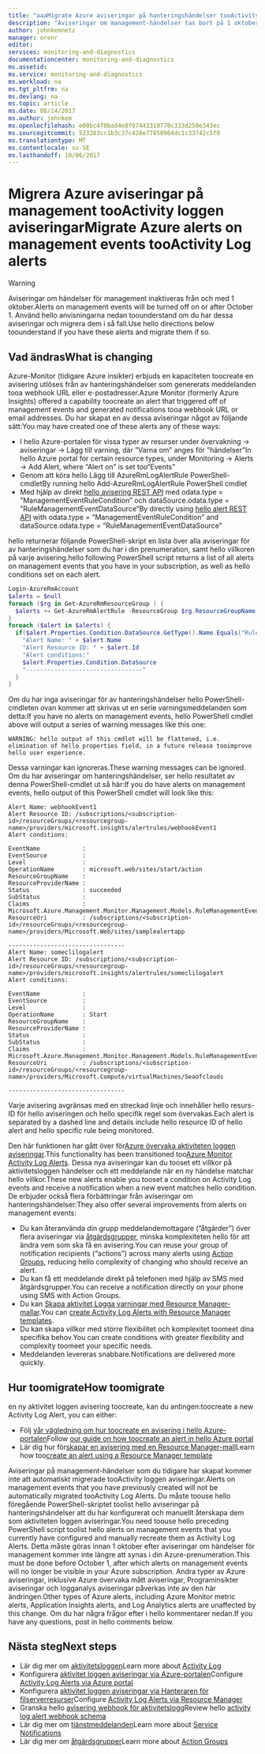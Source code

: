```yaml
---
title: "aaaMigrate Azure aviseringar på hanteringshändelser tooActivity loggen aviseringar | Microsoft Docs"
description: "Aviseringar om management-händelser tas bort på 1 oktober. Förbereda genom att migrera befintliga aviseringar."
author: johnkemnetz
manager: orenr
editor: 
services: monitoring-and-diagnostics
documentationcenter: monitoring-and-diagnostics
ms.assetid: 
ms.service: monitoring-and-diagnostics
ms.workload: na
ms.tgt_pltfrm: na
ms.devlang: na
ms.topic: article
ms.date: 08/14/2017
ms.author: johnkem
ms.openlocfilehash: e00bc4f0bad4e8f97443310770c333d250e343ec
ms.sourcegitcommit: 523283cc1b3c37c428e77850964dc1c33742c5f0
ms.translationtype: MT
ms.contentlocale: sv-SE
ms.lasthandoff: 10/06/2017
---
```

# <a name="migrate-azure-alerts-on-management-events-tooactivity-log-alerts"></a><span data-ttu-id="c59c6-104">Migrera Azure aviseringar på management tooActivity loggen aviseringar</span><span class="sxs-lookup"><span data-stu-id="c59c6-104">Migrate Azure alerts on management events tooActivity Log alerts</span></span>


> [!WARNING]
> <span data-ttu-id="c59c6-105">Aviseringar om händelser för management inaktiveras från och med 1 oktober.</span><span class="sxs-lookup"><span data-stu-id="c59c6-105">Alerts on management events will be turned off on or after October 1.</span></span> <span data-ttu-id="c59c6-106">Använd hello anvisningarna nedan toounderstand om du har dessa aviseringar och migrera dem i så fall.</span><span class="sxs-lookup"><span data-stu-id="c59c6-106">Use hello directions below toounderstand if you have these alerts and migrate them if so.</span></span>
>
> 

## <a name="what-is-changing"></a><span data-ttu-id="c59c6-107">Vad ändras</span><span class="sxs-lookup"><span data-stu-id="c59c6-107">What is changing</span></span>

<span data-ttu-id="c59c6-108">Azure-Monitor (tidigare Azure insikter) erbjuds en kapaciteten toocreate en avisering utlöses från av hanteringshändelser som genererats meddelanden tooa webhook URL eller e-postadresser.</span><span class="sxs-lookup"><span data-stu-id="c59c6-108">Azure Monitor (formerly Azure Insights) offered a capability toocreate an alert that triggered off of management events and generated notifications tooa webhook URL or email addresses.</span></span> <span data-ttu-id="c59c6-109">Du har skapat en av dessa aviseringar något av följande sätt:</span><span class="sxs-lookup"><span data-stu-id="c59c6-109">You may have created one of these alerts any of these ways:</span></span>
* <span data-ttu-id="c59c6-110">I hello Azure-portalen för vissa typer av resurser under övervakning -> aviseringar -> Lägg till varning, där ”Varna om” anges för ”händelser”</span><span class="sxs-lookup"><span data-stu-id="c59c6-110">In hello Azure portal for certain resource types, under Monitoring -> Alerts -> Add Alert, where “Alert on” is set too“Events”</span></span>
* <span data-ttu-id="c59c6-111">Genom att köra hello Lägg till AzureRmLogAlertRule PowerShell-cmdlet</span><span class="sxs-lookup"><span data-stu-id="c59c6-111">By running hello Add-AzureRmLogAlertRule PowerShell cmdlet</span></span>
* <span data-ttu-id="c59c6-112">Med hjälp av direkt [hello avisering REST API](http://docs.microsoft.com/rest/api/monitor/alertrules) med odata.type = ”ManagementEventRuleCondition” och dataSource.odata.type = ”RuleManagementEventDataSource”</span><span class="sxs-lookup"><span data-stu-id="c59c6-112">By directly using [hello alert REST API](http://docs.microsoft.com/rest/api/monitor/alertrules) with odata.type = “ManagementEventRuleCondition” and dataSource.odata.type = “RuleManagementEventDataSource”</span></span>
 
<span data-ttu-id="c59c6-113">hello returnerar följande PowerShell-skript en lista över alla aviseringar för av hanteringshändelser som du har i din prenumeration, samt hello villkoren på varje avisering.</span><span class="sxs-lookup"><span data-stu-id="c59c6-113">hello following PowerShell script returns a list of all alerts on management events that you have in your subscription, as well as hello conditions set on each alert.</span></span>

```powershell
Login-AzureRmAccount
$alerts = $null
foreach ($rg in Get-AzureRmResourceGroup ) {
  $alerts += Get-AzureRmAlertRule -ResourceGroup $rg.ResourceGroupName
}
foreach ($alert in $alerts) {
  if($alert.Properties.Condition.DataSource.GetType().Name.Equals("RuleManagementEventDataSource")) {
    "Alert Name: " + $alert.Name
    "Alert Resource ID: " + $alert.Id
    "Alert conditions:"
    $alert.Properties.Condition.DataSource
    "---------------------------------"
  }
} 
```

<span data-ttu-id="c59c6-114">Om du har inga aviseringar för av hanteringshändelser hello PowerShell-cmdleten ovan kommer att skrivas ut en serie varningsmeddelanden som detta:</span><span class="sxs-lookup"><span data-stu-id="c59c6-114">If you have no alerts on management events, hello PowerShell cmdlet above will output a series of warning messages like this one:</span></span>

`WARNING: hello output of this cmdlet will be flattened, i.e. elimination of hello properties field, in a future release tooimprove hello user experience.`

<span data-ttu-id="c59c6-115">Dessa varningar kan ignoreras.</span><span class="sxs-lookup"><span data-stu-id="c59c6-115">These warning messages can be ignored.</span></span> <span data-ttu-id="c59c6-116">Om du har aviseringar om hanteringshändelser, ser hello resultatet av denna PowerShell-cmdlet ut så här:</span><span class="sxs-lookup"><span data-stu-id="c59c6-116">If you do have alerts on management events, hello output of this PowerShell cmdlet will look like this:</span></span>

```
Alert Name: webhookEvent1
Alert Resource ID: /subscriptions/<subscription-id>/resourceGroups/<resourcegroup-name>/providers/microsoft.insights/alertrules/webhookEvent1
Alert conditions:

EventName            : 
EventSource          : 
Level                : 
OperationName        : microsoft.web/sites/start/action
ResourceGroupName    : 
ResourceProviderName : 
Status               : succeeded
SubStatus            : 
Claims               : Microsoft.Azure.Management.Monitor.Management.Models.RuleManagementEventClaimsDataSource
ResourceUri          : /subscriptions/<subscription-id>/resourceGroups/<resourcegroup-name>/providers/Microsoft.Web/sites/samplealertapp

---------------------------------
Alert Name: someclilogalert
Alert Resource ID: /subscriptions/<subscription-id>/resourceGroups/<resourcegroup-name>/providers/microsoft.insights/alertrules/someclilogalert
Alert conditions:

EventName            : 
EventSource          : 
Level                : 
OperationName        : Start
ResourceGroupName    : 
ResourceProviderName : 
Status               : 
SubStatus            : 
Claims               : Microsoft.Azure.Management.Monitor.Management.Models.RuleManagementEventClaimsDataSource
ResourceUri          : /subscriptions/<subscription-id>/resourceGroups/<resourcegroup-name>/providers/Microsoft.Compute/virtualMachines/Seaofclouds

---------------------------------
```

<span data-ttu-id="c59c6-117">Varje avisering avgränsas med en streckad linje och innehåller hello resurs-ID för hello aviseringen och hello specifik regel som övervakas.</span><span class="sxs-lookup"><span data-stu-id="c59c6-117">Each alert is separated by a dashed line and details include hello resource ID of hello alert and hello specific rule being monitored.</span></span>

<span data-ttu-id="c59c6-118">Den här funktionen har gått över för[Azure övervaka aktiviteten loggen aviseringar](monitoring-activity-log-alerts.md).</span><span class="sxs-lookup"><span data-stu-id="c59c6-118">This functionality has been transitioned too[Azure Monitor Activity Log Alerts](monitoring-activity-log-alerts.md).</span></span> <span data-ttu-id="c59c6-119">Dessa nya aviseringar kan du tooset ett villkor på aktivitetsloggen händelser och ett meddelande när en ny händelse matchar hello villkor.</span><span class="sxs-lookup"><span data-stu-id="c59c6-119">These new alerts enable you tooset a condition on Activity Log events and receive a notification when a new event matches hello condition.</span></span> <span data-ttu-id="c59c6-120">De erbjuder också flera förbättringar från aviseringar om hanteringshändelser:</span><span class="sxs-lookup"><span data-stu-id="c59c6-120">They also offer several improvements from alerts on management events:</span></span>
* <span data-ttu-id="c59c6-121">Du kan återanvända din grupp meddelandemottagare (”åtgärder”) över flera aviseringar via [åtgärdsgrupper](monitoring-action-groups.md), minska komplexiteten hello för att ändra vem som ska få en avisering.</span><span class="sxs-lookup"><span data-stu-id="c59c6-121">You can reuse your group of notification recipients (“actions”) across many alerts using [Action Groups](monitoring-action-groups.md), reducing hello complexity of changing who should receive an alert.</span></span>
* <span data-ttu-id="c59c6-122">Du kan få ett meddelande direkt på telefonen med hjälp av SMS med åtgärdsgrupper.</span><span class="sxs-lookup"><span data-stu-id="c59c6-122">You can receive a notification directly on your phone using SMS with Action Groups.</span></span>
* <span data-ttu-id="c59c6-123">Du kan [Skapa aktivitet Logga varningar med Resource Manager-mallar](monitoring-create-activity-log-alerts-with-resource-manager-template.md).</span><span class="sxs-lookup"><span data-stu-id="c59c6-123">You can [create Activity Log Alerts with Resource Manager templates](monitoring-create-activity-log-alerts-with-resource-manager-template.md).</span></span>
* <span data-ttu-id="c59c6-124">Du kan skapa villkor med större flexibilitet och komplexitet toomeet dina specifika behov.</span><span class="sxs-lookup"><span data-stu-id="c59c6-124">You can create conditions with greater flexibility and complexity toomeet your specific needs.</span></span>
* <span data-ttu-id="c59c6-125">Meddelanden levereras snabbare.</span><span class="sxs-lookup"><span data-stu-id="c59c6-125">Notifications are delivered more quickly.</span></span>
 
## <a name="how-toomigrate"></a><span data-ttu-id="c59c6-126">Hur toomigrate</span><span class="sxs-lookup"><span data-stu-id="c59c6-126">How toomigrate</span></span>
 
<span data-ttu-id="c59c6-127">en ny aktivitet loggen avisering toocreate, kan du antingen:</span><span class="sxs-lookup"><span data-stu-id="c59c6-127">toocreate a new Activity Log Alert, you can either:</span></span>
* <span data-ttu-id="c59c6-128">Följ [vår vägledning om hur toocreate en avisering i hello Azure-portalen](monitoring-activity-log-alerts.md)</span><span class="sxs-lookup"><span data-stu-id="c59c6-128">Follow [our guide on how toocreate an alert in hello Azure portal](monitoring-activity-log-alerts.md)</span></span>
* <span data-ttu-id="c59c6-129">Lär dig hur för[skapar en avisering med en Resource Manager-mall](monitoring-create-activity-log-alerts-with-resource-manager-template.md)</span><span class="sxs-lookup"><span data-stu-id="c59c6-129">Learn how too[create an alert using a Resource Manager template](monitoring-create-activity-log-alerts-with-resource-manager-template.md)</span></span>
 
<span data-ttu-id="c59c6-130">Aviseringar på management-händelser som du tidigare har skapat kommer inte att automatiskt migrerade tooActivity loggen aviseringar.</span><span class="sxs-lookup"><span data-stu-id="c59c6-130">Alerts on management events that you have previously created will not be automatically migrated tooActivity Log Alerts.</span></span> <span data-ttu-id="c59c6-131">Du måste toouse hello föregående PowerShell-skriptet toolist hello aviseringar på hanteringshändelser att du har konfigurerat och manuellt återskapa dem som aktiviteten loggen aviseringar.</span><span class="sxs-lookup"><span data-stu-id="c59c6-131">You need toouse hello preceding PowerShell script toolist hello alerts on management events that you currently have configured and manually recreate them as Activity Log Alerts.</span></span> <span data-ttu-id="c59c6-132">Detta måste göras innan 1 oktober efter aviseringar om händelser för management kommer inte längre att synas i din Azure-prenumeration.</span><span class="sxs-lookup"><span data-stu-id="c59c6-132">This must be done before October 1, after which alerts on management events will no longer be visible in your Azure subscription.</span></span> <span data-ttu-id="c59c6-133">Andra typer av Azure aviseringar, inklusive Azure övervaka mått aviseringar, Programinsikter aviseringar och logganalys aviseringar påverkas inte av den här ändringen.</span><span class="sxs-lookup"><span data-stu-id="c59c6-133">Other types of Azure alerts, including Azure Monitor metric alerts, Application Insights alerts, and Log Analytics alerts are unaffected by this change.</span></span> <span data-ttu-id="c59c6-134">Om du har några frågor efter i hello kommentarer nedan.</span><span class="sxs-lookup"><span data-stu-id="c59c6-134">If you have any questions, post in hello comments below.</span></span>


## <a name="next-steps"></a><span data-ttu-id="c59c6-135">Nästa steg</span><span class="sxs-lookup"><span data-stu-id="c59c6-135">Next steps</span></span>

* <span data-ttu-id="c59c6-136">Lär dig mer om [aktivitetsloggen](monitoring-overview-activity-logs.md)</span><span class="sxs-lookup"><span data-stu-id="c59c6-136">Learn more about [Activity Log](monitoring-overview-activity-logs.md)</span></span>
* <span data-ttu-id="c59c6-137">Konfigurera [aktivitet loggen aviseringar via Azure-portalen](monitoring-activity-log-alerts.md)</span><span class="sxs-lookup"><span data-stu-id="c59c6-137">Configure [Activity Log Alerts via Azure portal](monitoring-activity-log-alerts.md)</span></span>
* <span data-ttu-id="c59c6-138">Konfigurera [aktivitet loggen aviseringar via Hanteraren för filserverresurser](monitoring-create-activity-log-alerts-with-resource-manager-template.md)</span><span class="sxs-lookup"><span data-stu-id="c59c6-138">Configure [Activity Log Alerts via Resource Manager](monitoring-create-activity-log-alerts-with-resource-manager-template.md)</span></span>
* <span data-ttu-id="c59c6-139">Granska hello [avisering webhook för aktivitetslogg](monitoring-activity-log-alerts-webhook.md)</span><span class="sxs-lookup"><span data-stu-id="c59c6-139">Review hello [activity log alert webhook schema](monitoring-activity-log-alerts-webhook.md)</span></span>
* <span data-ttu-id="c59c6-140">Lär dig mer om [tjänstmeddelanden](monitoring-service-notifications.md)</span><span class="sxs-lookup"><span data-stu-id="c59c6-140">Learn more about [Service Notifications](monitoring-service-notifications.md)</span></span>
* <span data-ttu-id="c59c6-141">Lär dig mer om [åtgärdsgrupper](monitoring-action-groups.md)</span><span class="sxs-lookup"><span data-stu-id="c59c6-141">Learn more about [Action Groups](monitoring-action-groups.md)</span></span>
